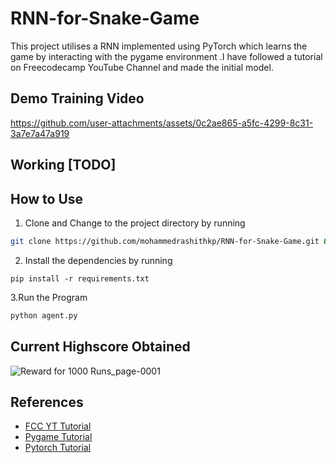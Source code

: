 # RNN-for-Snake-Game
This project utilises a RNN implemented using PyTorch which learns the game by interacting with the pygame environment .I have followed a tutorial on Freecodecamp YouTube Channel and made the initial model.
## Demo Training Video
https://github.com/user-attachments/assets/0c2ae865-a5fc-4299-8c31-3a7e7a47a919

## Working [TODO]
## How to Use
1. Clone and Change to the project directory by running
```bash
git clone https://github.com/mohammedrashithkp/RNN-for-Snake-Game.git && cd RNN-for-Snake-Game
```
2. Install the dependencies by running
```
pip install -r requirements.txt
```
3.Run the Program 
``` bash
python agent.py
``` 
## Current Highscore Obtained


![Reward for 1000 Runs_page-0001](https://github.com/user-attachments/assets/ae1c21f2-e94f-4adc-a079-a6b92723aa6b)



## References
- [FCC YT Tutorial](https://youtu.be/L8ypSXwyBds?feature=shared)
- [Pygame Tutorial](https://youtu.be/FfWpgLFMI7w?feature=shared)
- [Pytorch Tutorial](https://youtu.be/V_xro1bcAuA?feature=shared)

